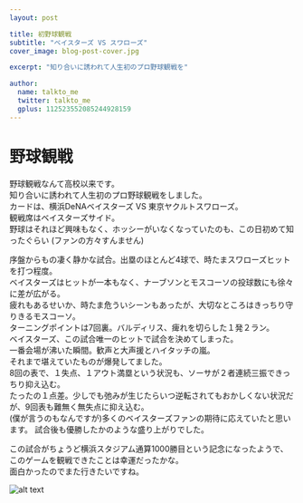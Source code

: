 ```yaml
---
layout: post

title: 初野球観戦
subtitle: "ベイスターズ VS スワローズ"
cover_image: blog-post-cover.jpg

excerpt: "知り合いに誘われて人生初のプロ野球観戦を"

author:
  name: talkto_me
  twitter: talkto_me
  gplus: 112523552085244928159
---
```


# 野球観戦

野球観戦なんて高校以来です。  
知り合いに誘われて人生初のプロ野球観戦をしました。  
カードは、横浜DeNAベイスターズ VS 東京ヤクルトスワローズ。  
観戦席はベイスターズサイド。  
野球はそれほど興味もなく、ホッシーがいなくなっていたのも、この日初めて知ったぐらい
(ファンの方々すんません)  

序盤からもの凄く静かな試合。出塁のほとんど4球で、時たまスワローズヒットを打つ程度。  
ベイスターズはヒットが一本もなく、ナーブソンとモスコーソの投球数にも徐々に差が広がる。  
疲れもあるせいか、時たま危ういシーンもあったが、大切なところはきっちり守りきるモスコーソ。  
ターニングポイントは7回裏。バルディリス、痺れを切らした１発２ラン。  
ベイスターズ、この試合唯一のヒットで試合を決めてしまった。  
一番会場が沸いた瞬間。歓声と大声援とハイタッチの嵐。    
それまで堪えていたものが爆発してました。  
8回の表で、１失点、１アウト満塁という状況も、ソーサが２者連続三振できっちり抑え込む。  
たったの１点差。少しでも弛みが生じたらいつ逆転されてもおかしくない状況だが、9回表も難無く無失点に抑え込む。  
(僕が言うのもなんですが)多くのベイスターズファンの期待に応えていたと思います。 
試合後も優勝したかのような盛り上がりでした。  

この試合がちょうど横浜スタジアム通算1000勝目という記念になったようで、このゲームを観戦できたことは幸運だったかな。  
面白かったのでまた行きたいですね。  

![alt text](http://photos-e.ak.instagram.com/hphotos-ak-prn/926456_466559483474076_986180211_n.jpg "baseball game")
